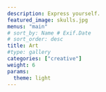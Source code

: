 ```yaml
---
description: Express yourself.
featured_image: skulls.jpg
menus: "main"
# sort_by: Name # Exif.Date
# sort_order: desc
title: Art
#type: gallery
categories: ["creative"]
weight: 6
params:
  theme: light
---
```

